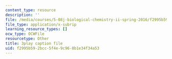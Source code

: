 ```yaml
---
content_type: resource
description: ''
file: /media/courses/5-08j-biological-chemistry-ii-spring-2016/f2995b592bcc5f4e9c968b1e34f34a53_0fm50-F9934.vtt
file_type: application/x-subrip
learning_resource_types: []
ocw_type: OCWFile
resourcetype: Other
title: 3play caption file
uid: f2995b59-2bcc-5f4e-9c96-8b1e34f34a53
---
```

